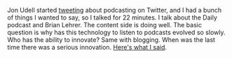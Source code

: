 Jon Udell started <a href="https://twitter.com/judell/status/1305922066617491456">tweeting</a> about podcasting on Twitter, and I had a bunch of things I wanted to say, so I talked for 22 minutes. I talk about the Daily podcast and Brian Lehrer. The content side is doing well. The basic question is why has this technology to listen to podcasts evolved so slowly. Who has the ability to innovate? Same with blogging. When was the last time there was a serious innovation.  <a href="http://scripting.com/2020/09/15/whyIsPodcastingSoPrimitive.m4a">Here's what I said</a>. 
